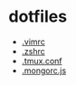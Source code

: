 # dotfiles
+ [.vimrc](vim/.vimrc)
+ [.zshrc](zsh/.zshrc)
+ [.tmux.conf](.tmux.conf)
+ [.mongorc.js](.mongorc.js)

